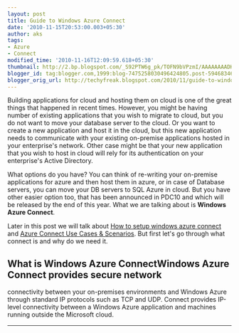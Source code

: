 ```yaml
---
layout: post
title: Guide to Windows Azure Connect
date: '2010-11-15T20:53:00.003+05:30'
author: aks
tags:
- Azure
- Connect
modified_time: '2010-11-16T12:09:59.618+05:30'
thumbnail: http://2.bp.blogspot.com/_S92PTW6g_pk/TOFN9bVPzmI/AAAAAAAADHo/YfH9BydwcBo/s72-c/connect1.png
blogger_id: tag:blogger.com,1999:blog-7475258030496424805.post-5946834650974426908
blogger_orig_url: http://techyfreak.blogspot.com/2010/11/guide-to-windows-azure-connect.html
---
```


Building applications for cloud and hosting them on cloud is one of the great 
things that happened in recent times. However, you might be having number of 
existing applications that you wish to migrate to cloud, but you do not want 
to move your database server to the cloud. Or you want to create a new 
application and host it in the cloud, but this new application needs to 
communicate with your existing on-premise applications hosted in your 
enterprise's network. Other case might be that your new application that you 
wish to host in cloud will rely for its authentication on your enterprise's 
Active Directory. 

What options do you have? You can think of re-writing your on-premise 
applications for azure and then host them in azure, or in case of Database 
servers, you can move your DB servers to SQL Azure in cloud. But you have 
other easier option too, that has been announced in PDC10 and which will be 
released by the end of this year. What we are talking about is **Windows Azure 
Connect**. 

Later in this post we will talk about [How to setup windows azure 
connect](http://techyfreak.blogspot.com/2010/11/guide-to-windows-azure-connect.html#connect-setup) 
and [Azure Connect Use Cases &amp; 
Scenarios](http://techyfreak.blogspot.com/2010/11/guide-to-windows-azure-connect.html#connect-scenarios). 
But first let's go through what connect is and why do we need it. 

<span class="fullpost"> 

## What is Windows Azure ConnectWindows Azure Connect provides secure network 
connectivity between your on-premises environments and Windows Azure through 
standard IP protocols such as TCP and UDP. Connect provides IP-level 
connectivity between a Windows Azure application and machines running outside 
the Microsoft cloud. 

<table align="center" cellpadding="0" cellspacing="0" 
class="tr-caption-container" style="margin-left: auto; margin-right: auto; 
text-align: center;"><td style="text-align: center;">[<img border="0" 
height="158" 
src="http://2.bp.blogspot.com/_S92PTW6g_pk/TOFN9bVPzmI/AAAAAAAADHo/YfH9BydwcBo/s320/connect1.png" 
width="320" 
/>](http://2.bp.blogspot.com/_S92PTW6g_pk/TOFN9bVPzmI/AAAAAAAADHo/YfH9BydwcBo/s1600/connect1.png)<td 
class="tr-caption" style="text-align: center;">Figure 1: Windows Azure Connect 


This combination can be of different scenarios, which we will see later in the 
section of Use Case and Scenarios. 
In first CTP release we can access Azure resources by installing connect agent 
on the non-azure resources. The upcoming release will support Windows Server 
2008 R2, Windows Server 2008, Windows 7, Windows Vista SP1, and up. A point to 
be noted here is that this isn’t a full-fledged virtual private network 
(VPN). However, future plans are to extend current functionality which will 
enable connectivity using your already existing on premise VPN devices that 
you use within your organization today. 

<h2 id="connect-setup">Setup Azure Connect</h2>Windows Azure Connect is a 
simple solution. Setting it up doesn’t require contacting your network 
administrator. All that’s required is the ability to install the endpoint 
agent on the local machine. Process for setting up Azure Connect involves 3 
steps: 

1. [Enable Windows Azure Roles for external 
connectivity](http://techyfreak.blogspot.com/2010/11/guide-to-windows-azure-connect.html#configure-roles). 
This is done using service model. 
2. [Enable your on-premise/local computers for 
connectivity](http://techyfreak.blogspot.com/2010/11/guide-to-windows-azure-connect.html#configure-premise) 
by installing windows azure connect agent. 
3. [Manage Network 
Policy](http://techyfreak.blogspot.com/2010/11/guide-to-windows-azure-connect.html#manage-policy) 
through Windows Azure Portal. 

Final step is to configure and define network policy. This defines which WA 
roles and local computers that you have enabled for connect are able to 
communicate with each other. This is done using WA admin portal. It provides 
very granular level of control. 

<h3 id="configure-roles">1. Enable Windows Azure Roles for external 
connectivity</h3>To use Connect with a Windows Azure service, we need to 
enable one or more of its Roles. These roles can be Web/worker role or a new 
role Vm Role announced at PDC10. 
For web/worker role, the only thing we need to do is to add an entry in your 
.csdef. You simply add a line of xml in your .csdef specifying to import or 
include windows connect plugin. Then, you need to specify your ActivationToken 
in ServiceConfiguration (.cscfg) file. ActivationToken is a unique 
per-subscription token, which means if you have two different Azure 
subscriptions then you will have individual Activation Token for each 
subscription. This token is direclty accessed from Admin UI. 

For VM role, install the Connect Agent in VHD image using the Connect VM 
install package. This package is available through Windows Azure Admin Portal 
and it contains the ActivationToken within itself. 

Also, in our .cscfg file you can specify optional settings for managing AD 
domain-join and service availability. 

Once these configuration are done for a role, connect agent will automatically 
be deployed for each new role instance that starts up. This means, if 
tomorrow, for example, you add more instances to the roles then each new 
instances will automatilcally be provisioned to use Azure Connect. 

<h3 id="configure-premise">2. Enable your on-premise/local computers for 
connectivity </h3>Your Local on-premise computers are enabled for connectivity 
with Azure Services by installing &amp; activating the Connect agent. The 
connect agent can be installed to your local computers in two ways: 
1. **Web-based installation**: From your Windows Azure Admin portal you get a 
web-based installation link. This link is per-subscription basis and it has 
the activation token embedded within the URL. 
2. S**tandalone install package**: Other option you have is to use standalone 
installation package. You can run this installation package using any standard 
software distribution tool installed in your system, as you do it for other 
programs. It will add activation token into registry and read its value from 
there. 

Once Connect agent is installed, you will also have a client UI on your system 
as well as connect agent tray icon in your system tray. Connect agent tray 
icon &amp; client UI let you view the current status, both the activation 
status as well as network connectivity status, of azure connect agent. Also it 
provides basic tasks such as network refresh policy. 

Connect agent automatically manages network connectivity between your local 
computers and Azure services/apps. To do this it does several things 
including: 

1. Setting up virtual network adapter 
1. “Auto-connects” to Connect relay service as needed 
1. Configures IPSec policy based on network policy 
1. Enables DNS name resolution 
1. Automatically syncs latest network policies 


<h3 id="manage-policy">3. Manage Network Policy </h3>Once you have identified 
your Azure Roles that need to connect to on-premise comouters, and also you 
have installed and actiated Connect Agents on your local computers, you need 
to configure which roles connect to which of the configured local computers. 
To do this we specify Network Policy and it is managed through Windows Azure 
admin portal. Again, this is done on a per-subscription basis. 

Management model for connect is pretty simple. There are 3 different type of 
operations you can do: 

1. You can take your local computers, that have been enabled and activated for 
Windows Azure Connect by installing connect agents on them, and organize them 
into groups. e.g. you might create a group that contain your SQL Server 
computers that one of your azure role needs to connect to, and call this "SQL 
Server Group". Or you might put all you developer laptops into My Laptops 
group or you might put computers related to a given project into a group. 
However, there are two constraints - first, a computer can only belong to a 
single group at a time and second, when you have a new computer where you just 
installed Windows Azure Connect agent on, the newly activated computer is 
unassigned by default meaning it doesn’t belong to any group, and therefore 
they wont have connectivity. 

<table align="center" cellpadding="0" cellspacing="0" 
class="tr-caption-container" style="margin-left: auto; margin-right: auto; 
text-align: center;"><td style="text-align: center;">[<img border="0" 
height="302" id="figure-2" 
src="http://2.bp.blogspot.com/_S92PTW6g_pk/TOFN-IQKIXI/AAAAAAAADHs/BbSZh8vtY1c/s320/connect2.png" 
width="320" 
/>](http://2.bp.blogspot.com/_S92PTW6g_pk/TOFN-IQKIXI/AAAAAAAADHs/BbSZh8vtY1c/s1600/connect2.png)<td 
class="tr-caption" style="text-align: center;">Figure 2: Connect Groups and 
Hosted Relay 
As shown in the Figure 2 above, we can have groups of local Development 
machines, and call this group “Development Computers” and our Windows 
Azure Role – “Role A” will connect to this group. Similarly, we can have 
a group of our DB servers and name this group as “Database Servers” and 
have our Role B connect to this group. All these configurations will be done 
from Azure Admin Portal. 

2. Windows Azure roles can be connected to the group of these local computers 
from admin UI. It is done for all of the instances that make up that azure 
role and all the local computers in that group. One thing to note is that 
**WINDOWS AZURE CONNECT DOES NOT CONTROL CONNECTIVITY WITHIN AZURE**. In other 
words you can’t use WA connect to connect between two roles which are part 
of a service or two instances that are part of the same role. The reason for 
this there are already existing mechanisms for doing this. WA connect is all 
about connecting azure roles to computers outside of azure. 

3. Additionally, it has the ability of connecting group of local computers to 
other groups of local computers. This enables network connectivity between 
computers in each of these groups. Additionally, we can have interconnectivity 
for a given group. This allows all computers within that group to have 
connectivity with each other. This functionality is useful in ad-hoc or 
roaming scenarios e.g. if you like to have your developer laptop to have a 
secure connectivity back to a server that resides in your corporate network. 

<h2 id="network">Networking Behavior</h2>Once you have defined network policy 
, Azure connect service will automatically setup secure IP level network 
connection between all of those role instances that you enabled for 
connectivity and local computers, based upon the network policy you specified. 

All of the traffic is tunneled through Hosted relay service. This ensures 
Windows Azure Connect will allow you to connect to resources regardless of 
firewalls and NAT configuration of the environment they are residing in. Your 
Azure Role Instances and your local computers, all will have, through WA 
Connect, secure IP level connectivity. This connectivity holder is established 
regardless of the physical network topology of those resources. Due to any 
firewalls or NATS, many local computers might not have direct public IP 
addresses. But using Windows Azure Connect you can establish connectivity 
through all of those firewalls and NATs, as long as those machines have 
outbound HTTPS access to the hosted relay service. 

[Figure 
2](http://techyfreak.blogspot.com/2010/11/guide-to-windows-azure-connect.html#figure-2) 
above shows how local on-premise computers are connected to web role instances 
through Hosted Relay Service. 

Other point to note here is that network connectivity that Windows Azure 
Connect establishes is secured fully in an end to end fashion using IPSec, and 
Azure Connect agent takes care of setting this up automatically. 

Each connected machine has a routable IPv6 address. Important point to note is 
even being part of Windows Azure Connect network, any of your existing network 
behavior remains unchanged. Connect doesn't alter the behavior of you existing 
network configuration. It just joins you to an additional network with 
connect. 

Once the network connectivity is established, applications running either in 
azure or on local system will be able to resolve the names to IP address using 
DNS name resolutions that connect provides. 

<h2 id="connect-scenarios">Use Cases/Scenarios</h2>Let's go through few of the 
scenarios where Windows Azure Connect might be our solution: 

1. Enterprise app migrated to Windows Azure that requires access to on-premise 
SQL Server. This is most widely seen scenario. You have your on-premise 
application which connects to your on-premise database server. Now you are 
willing to move your application to Azure, but due to some business reasons 
the database this application uses needs to stay on premises. Using Windows 
Azure connect, the web role, converted from on-premise ASP.NET application, 
can access the on-premises database directly. The wonderful thing here is that 
it does not even require to change the connection string, as both web-role and 
database server are in the same network. 

2. Domain-joined to the on-premises environment. This scenario opens up 
various other use cases. One such case is letting the application use existing 
Active Directory accounts and groups for access control to your Azure 
application. Theefore, you should not be bothered about exposing your AD to 
internet to provide access control in cloud. Using Windows Azure Connect your 
azure services/apps are domain joined with your Active Directory domain. This 
enables to control who can access azure services based on your existing 
windows user or group accounts. 

Also, domain-joining allows single sign-on to the cloud application by 
on-premises users, or it can allow your azure services to connect to 
on-premise SQL server using Windows Integrated Authentication. 

We will see in a seperate post [How to Domain Join Azure Roles with Active 
Directory using 
Connect](http://techyfreak.blogspot.com/2010/11/active-directory-domain-join-of-azure.html). 

3. Since you have direct connectivity to VMs running in cloud, you can 
**remotely administer and trouble-shoot your Windows Azure Roles** 